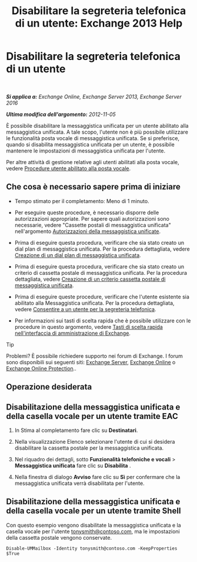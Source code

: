 ﻿---
title: 'Disabilitare la segreteria telefonica di un utente: Exchange 2013 Help'
TOCTitle: Disabilitare la segreteria telefonica di un utente
ms:assetid: cecc9c0d-377d-489e-9db4-d487e9c0b552
ms:mtpsurl: https://technet.microsoft.com/it-it/library/Bb124691(v=EXCHG.150)
ms:contentKeyID: 50481732
ms.date: 05/22/2018
mtps_version: v=EXCHG.150
ms.translationtype: MT
---

# Disabilitare la segreteria telefonica di un utente

 

_**Si applica a:** Exchange Online, Exchange Server 2013, Exchange Server 2016_

_**Ultima modifica dell'argomento:** 2012-11-05_

È possibile disabilitare la messaggistica unificata per un utente abilitato alla messaggistica unificata. A tale scopo, l'utente non è più possibile utilizzare le funzionalità posta vocale di messaggistica unificata. Se si preferisce, quando si disabilita messaggistica unificata per un utente, è possibile mantenere le impostazioni di messaggistica unificata per l'utente.

Per altre attività di gestione relative agli utenti abilitati alla posta vocale, vedere [Procedure utente abilitato alla posta vocale](https://docs.microsoft.com/it-it/exchange/voice-mail-unified-messaging/set-up-voice-mail/voice-mail-enabled-user-procedures).

## Che cosa è necessario sapere prima di iniziare

  - Tempo stimato per il completamento: Meno di 1 minuto.

  - Per eseguire queste procedure, è necessario disporre delle autorizzazioni appropriate. Per sapere quali autorizzazioni sono necessarie, vedere "Cassette postali di messaggistica unificata" nell'argomento [Autorizzazioni della messaggistica unificate](unified-messaging-permissions-exchange-2013-help.md).

  - Prima di eseguire questa procedura, verificare che sia stato creato un dial plan di messaggistica unificata. Per la procedura dettagliata, vedere [Creazione di un dial plan di messaggistica unificata](https://docs.microsoft.com/it-it/exchange/voice-mail-unified-messaging/connect-voice-mail-system/create-um-dial-plan).

  - Prima di eseguire questa procedura, verificare che sia stato creato un criterio di cassetta postale di messaggistica unificata. Per la procedura dettagliata, vedere [Creazione di un criterio cassetta postale di messaggistica unificata](create-a-um-mailbox-policy-exchange-2013-help.md).

  - Prima di eseguire queste procedure, verificare che l'utente esistente sia abilitato alla Messaggistica unificata. Per la procedura dettagliata, vedere [Consentire a un utente per la segreteria telefonica](https://docs.microsoft.com/it-it/exchange/voice-mail-unified-messaging/set-up-voice-mail/enable-a-user-for-voice-mail).

  - Per informazioni sui tasti di scelta rapida che è possibile utilizzare con le procedure in questo argomento, vedere [Tasti di scelta rapida nell'interfaccia di amministrazione di Exchange](keyboard-shortcuts-in-the-exchange-admin-center-exchange-online-protection-help.md).


> [!TIP]
> Problemi? È possibile richiedere supporto nei forum di Exchange. I forum sono disponibili sui seguenti siti: <A href="https://go.microsoft.com/fwlink/p/?linkid=60612">Exchange Server</A>, <A href="https://go.microsoft.com/fwlink/p/?linkid=267542">Exchange Online</A> o <A href="https://go.microsoft.com/fwlink/p/?linkid=285351">Exchange Online Protection</A>..



## Operazione desiderata

## Disabilitazione della messaggistica unificata e della casella vocale per un utente tramite EAC

1.  In Stima al completamento fare clic su **Destinatari**.

2.  Nella visualizzazione Elenco selezionare l'utente di cui si desidera disabilitare la cassetta postale per la messaggistica unificata.

3.  Nel riquadro dei dettagli, sotto **Funzionalità telefoniche e vocali** \> **Messaggistica unificata** fare clic su **Disabilita** .

4.  Nella finestra di dialogo **Avviso** fare clic su **Sì** per confermare che la messaggistica unificata verrà disabilitata per l'utente.

## Disabilitazione della messaggistica unificata e della casella vocale per un utente tramite Shell

Con questo esempio vengono disabilitate la messaggistica unificata e la casella vocale per l'utente tonysmith@contoso.com, ma le impostazioni della cassetta postale vengono conservate.

    Disable-UMMailbox -Identity tonysmith@contoso.com -KeepProperties $True

